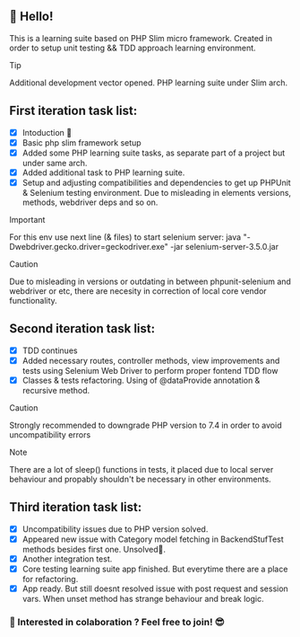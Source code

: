 ## 🖖 Hello!
This is a learning suite based on PHP Slim micro framework. Created in order to setup unit testing && TDD approach learning environment.

> [!TIP]
> Additional development vector opened. PHP learning suite under Slim arch.

## First iteration task list:
- [x] Intoduction :tada:
- [x] Basic php slim framework setup
- [x] Added some PHP learning suite tasks, as separate part of a project but under same arch.
- [x] Added additional task to PHP learning suite.
- [x] Setup and adjusting compatibilities and dependencies to get up PHPUnit & Selenium testing environment. Due to misleading in elements versions, methods, webdriver deps and so on.

> [!IMPORTANT]
> For this env use next line (& files) to start selenium server: java "-Dwebdriver.gecko.driver=geckodriver.exe" -jar selenium-server-3.5.0.jar

> [!CAUTION]
> Due to misleading in versions or outdating in between phpunit-selenium and webdriver or etc, there are necesity in correction of local core vendor functionality.

<!-- 
This necessary corr in SeleniumTestSuite.php on line 159 in loop to avoid Selenium from running all class methods, and provoke looong loop.
if (!TestUtil::isTestMethod($method)) {
    continue;
}
if (!$method->isPublic()) {
    continue;
}
-->

## Second iteration task list:
- [x] TDD continues
- [x] Added necessary routes, controller methods, view improvements and tests using Selenium Web Driver to perform proper fontend TDD flow
- [x] Classes & tests refactoring. Using of @dataProvide annotation & recursive method.

> [!CAUTION]
> Strongly recommended to downgrade PHP version to 7.4 in order to avoid uncompatibility errors

> [!NOTE]
> There are a lot of sleep() functions in tests, it placed due to local server behaviour and propably shouldn't be necessary in other environments.

## Third iteration task list:
- [x] Uncompatibility issues due to PHP version solved.
- [x] Appeared new issue with Category model fetching in BackendStufTest methods besides first one. Unsolved🤔.
- [x] Another integration test.
- [x] Core testing learning suite app finished. But everytime there are a place for refactoring.
- [x] App ready. But still doesnt resolved issue with post request and session vars. When unset method has strange behaviour and break logic.

<!-- ## Tech stack
| th1 | th2  | th3 | th4 |
|--------------------------|--------------------------------|----------------------------|--------------------|
| td1 | td2 | td3 | td4 |

> [!WARNING]
> Urgent info that needs immediate user attention to avoid problems.
-->

### 🤝 Interested in colaboration ? Feel free to join! 😎